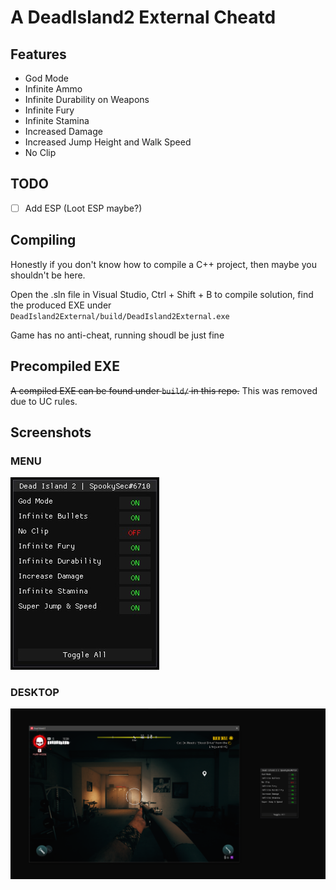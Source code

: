 # A DeadIsland2 External Cheatd

## Features
- God Mode
- Infinite Ammo
- Infinite Durability on Weapons
- Infinite Fury
- Infinite Stamina
- Increased Damage
- Increased Jump Height and Walk Speed
- No Clip

## TODO
- [ ] Add ESP (Loot ESP maybe?)

## Compiling
Honestly if you don't know how to compile a C++ project, then maybe you shouldn't be here.

Open the .sln file in Visual Studio, Ctrl + Shift + B to compile solution, find the produced EXE under `DeadIsland2External/build/DeadIsland2External.exe`

Game has no anti-cheat, running shoudl be just fine

## Precompiled EXE
~~A compiled EXE can be found under `build/` in this repo.~~ This was removed due to UC rules.

## Screenshots
### MENU
![MENU](img/menu.jpg)

### DESKTOP
![DESKTOP](img/desktop.png)
